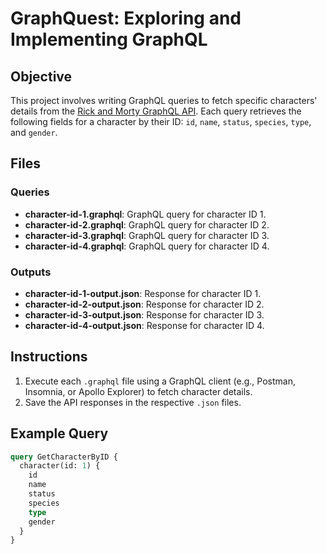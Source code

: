 # GraphQuest: Exploring and Implementing GraphQL

## Objective

This project involves writing GraphQL queries to fetch specific characters' details from the [Rick and Morty GraphQL API](https://rickandmortyapi.com/graphql). Each query retrieves the following fields for a character by their ID: `id`, `name`, `status`, `species`, `type`, and `gender`.

## Files

### Queries
- **character-id-1.graphql**: GraphQL query for character ID 1.
- **character-id-2.graphql**: GraphQL query for character ID 2.
- **character-id-3.graphql**: GraphQL query for character ID 3.
- **character-id-4.graphql**: GraphQL query for character ID 4.

### Outputs
- **character-id-1-output.json**: Response for character ID 1.
- **character-id-2-output.json**: Response for character ID 2.
- **character-id-3-output.json**: Response for character ID 3.
- **character-id-4-output.json**: Response for character ID 4.

## Instructions

1. Execute each `.graphql` file using a GraphQL client (e.g., Postman, Insomnia, or Apollo Explorer) to fetch character details.
2. Save the API responses in the respective `.json` files.

## Example Query

```graphql
query GetCharacterByID {
  character(id: 1) {
    id
    name
    status
    species
    type
    gender
  }
}
